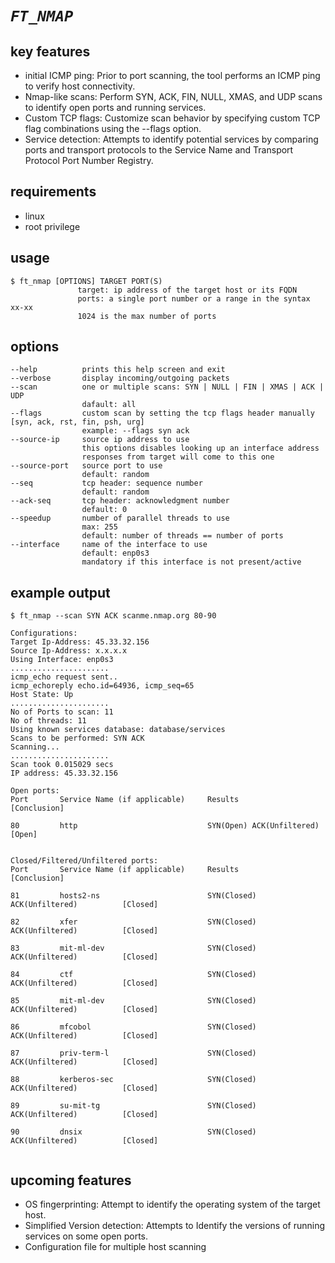 # *`FT_NMAP`*

## key features
- initial ICMP ping: Prior to port scanning, the tool performs an ICMP ping to verify host connectivity.
- Nmap-like scans: Perform SYN, ACK, FIN, NULL, XMAS, and UDP scans to identify open ports and running services.
- Custom TCP flags: Customize scan behavior by specifying custom TCP flag combinations using the --flags option.
- Service detection: Attempts to identify potential services by comparing ports and transport protocols to the Service Name and Transport Protocol Port Number Registry.
## requirements
- linux
- root privilege
## usage
```
$ ft_nmap [OPTIONS] TARGET PORT(S)
               target: ip address of the target host or its FQDN
               ports: a single port number or a range in the syntax xx-xx
               1024 is the max number of ports
```
## options
```
--help          prints this help screen and exit
--verbose       display incoming/outgoing packets
--scan          one or multiple scans: SYN | NULL | FIN | XMAS | ACK | UDP
                dafault: all
--flags         custom scan by setting the tcp flags header manually [syn, ack, rst, fin, psh, urg]
                example: --flags syn ack
--source-ip     source ip address to use
                this options disables looking up an interface address
                responses from target will come to this one
--source-port   source port to use
                default: random
--seq           tcp header: sequence number
                default: random
--ack-seq       tcp header: acknowledgment number
                default: 0
--speedup       number of parallel threads to use
                max: 255
                default: number of threads == number of ports
--interface     name of the interface to use
                default: enp0s3
                mandatory if this interface is not present/active
```
## example output
```
$ ft_nmap --scan SYN ACK scanme.nmap.org 80-90

Configurations:
Target Ip-Address: 45.33.32.156
Source Ip-Address: x.x.x.x
Using Interface: enp0s3
......................
icmp_echo request sent..
icmp_echoreply echo.id=64936, icmp_seq=65
Host State: Up
......................
No of Ports to scan: 11
No of threads: 11
Using known services database: database/services
Scans to be performed: SYN ACK 
Scanning...
......................
Scan took 0.015029 secs
IP address: 45.33.32.156

Open ports:
Port       Service Name (if applicable)     Results                              [Conclusion]

80         http                             SYN(Open) ACK(Unfiltered)            [Open]


Closed/Filtered/Unfiltered ports:
Port       Service Name (if applicable)     Results                              [Conclusion]

81         hosts2-ns                        SYN(Closed) ACK(Unfiltered)          [Closed]

82         xfer                             SYN(Closed) ACK(Unfiltered)          [Closed]

83         mit-ml-dev                       SYN(Closed) ACK(Unfiltered)          [Closed]

84         ctf                              SYN(Closed) ACK(Unfiltered)          [Closed]

85         mit-ml-dev                       SYN(Closed) ACK(Unfiltered)          [Closed]

86         mfcobol                          SYN(Closed) ACK(Unfiltered)          [Closed]

87         priv-term-l                      SYN(Closed) ACK(Unfiltered)          [Closed]

88         kerberos-sec                     SYN(Closed) ACK(Unfiltered)          [Closed]

89         su-mit-tg                        SYN(Closed) ACK(Unfiltered)          [Closed]

90         dnsix                            SYN(Closed) ACK(Unfiltered)          [Closed]


```

## upcoming features
- OS fingerprinting: Attempt to identify the operating system of the target host.
- Simplified Version detection: Attempts to Identify the versions of running services on some open ports.
- Configuration file for multiple host scanning
